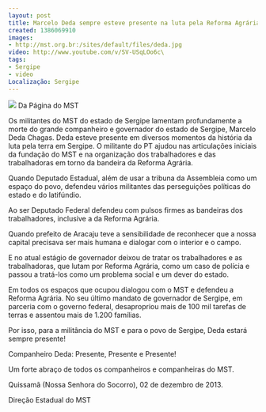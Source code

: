 ```yaml
---
layout: post
title: Marcelo Deda sempre esteve presente na luta pela Reforma Agrária
created: 1386069910
images:
- http://mst.org.br:/sites/default/files/deda.jpg
video: http://www.youtube.com/v/SV-USqLOo6c\
tags:
- Sergipe
- video
Localização: Sergipe
---
```



![](/sites/default/files/deda.jpg)
Da Página do MST

Os militantes do MST do estado de Sergipe lamentam profundamente a morte do grande companheiro e governador do estado de Sergipe, Marcelo Deda Chagas.
Deda esteve presente em diversos momentos da história da luta pela terra em Sergipe. O militante do PT ajudou nas articulações iniciais da fundação do MST e na organização dos trabalhadores e das trabalhadoras em torno da bandeira da Reforma Agrária. 

Quando Deputado Estadual, além de usar a tribuna da Assembleia como um espaço do povo, defendeu vários militantes das perseguições políticas do estado e do latifúndio. 

Ao ser Deputado Federal defendeu com pulsos firmes as bandeiras dos trabalhadores, inclusive a da Reforma Agrária. 

Quando prefeito de Aracaju teve a sensibilidade de reconhecer que a nossa capital precisava ser mais humana e dialogar com o interior e o campo. 

E no atual estágio de governador deixou de tratar os trabalhadores e as trabalhadoras, que lutam por Reforma Agrária, como um caso de polícia e passou a tratá-los como um problema social e um dever do estado. 

Em todos os espaços que ocupou dialogou com o MST e defendeu a Reforma Agrária. No seu último mandato de governador de Sergipe, em parceria com o governo federal, desapropriou mais de 100 mil tarefas de terras e assentou mais de 1.200 famílias. 

Por isso, para a militância do MST e para o povo de Sergipe, Deda estará sempre presente! 

Companheiro Deda: Presente, Presente e Presente! 

Um forte abraço de todos os companheiros e companheiras do MST. 

Quissamã (Nossa Senhora do Socorro), 02 de dezembro de 2013. 

Direção Estadual do MST
